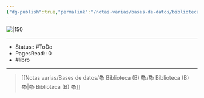 ```yaml
---
{"dg-publish":true,"permalink":"/notas-varias/bases-de-datos/biblioteca-b/b-el-cisne-negro/"}
---
```


![|150](http://books.google.com/books/content?id=SgAkI-OV0YsC&printsec=frontcover&img=1&zoom=1&edge=curl&source=gbs_api)

---

- Status:: #ToDo 
- PagesRead:: 0 
- #libro 

---

> [[Notas varias/Bases de datos/📚 Biblioteca (B) 📚/📚 Biblioteca (B) 📚\|📚 Biblioteca (B) 📚]]